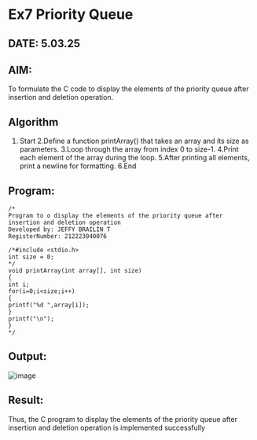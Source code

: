 # Ex7 Priority Queue
## DATE: 5.03.25
## AIM:
To formulate the C code to display the elements of the priority queue after insertion and deletion operation.

## Algorithm
1. Start
2.Define a function printArray() that takes an array and its size as parameters.
3.Loop through the array from index 0 to size-1.
4.Print each element of the array during the loop.
5.After printing all elements, print a newline for formatting.
6.End     

## Program:
```
/*
Program to o display the elements of the priority queue after insertion and deletion operation
Developed by: JEFFY BRAILIN T
RegisterNumber: 212223040076

/*#include <stdio.h> 
int size = 0; 
*/ 
void printArray(int array[], int size) 
{ 
int i; 
for(i=0;i<size;i++) 
{ 
printf("%d ",array[i]); 
} 
printf("\n"); 
}
*/
```

## Output:
![image](https://github.com/user-attachments/assets/3aff0fa6-aa62-4be6-b250-0f4a473f774c)

## Result:
Thus, the C program to display the elements of the priority queue after insertion and deletion operation is implemented successfully
